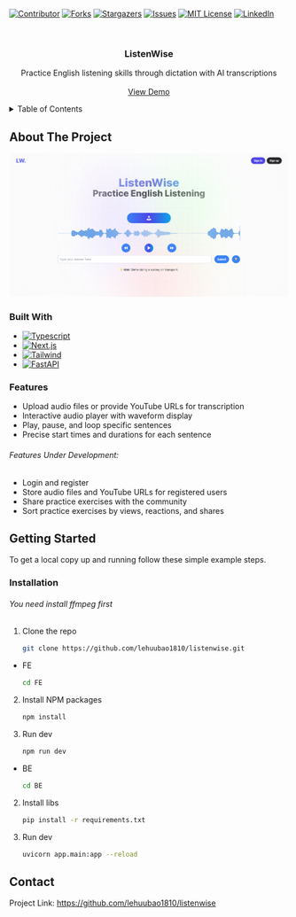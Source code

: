 <a name="readme-top"></a>

[![Contributor][contributors-shield]][contributors-url]
[![Forks][forks-shield]][forks-url]
[![Stargazers][stars-shield]][stars-url]
[![Issues][issues-shield]][issues-url]
[![MIT License][license-shield]][license-url]
[![LinkedIn][linkedin-shield]][linkedin-url]

<!-- PROJECT LOGO -->
<br />
<div align="center">
  <!-- <a href="https://github.com/lehuubao1810/Todo">
    <img src="images/logo.png" alt="Logo" width="80" height="80">
  </a> -->

<h3 align="center">ListenWise</h3>

  <p align="center">
    Practice English listening skills through dictation with AI transcriptions 
    <br />
    <br />
    <a href="https://listenwise.vercel.app/">View Demo</a>
  </p>
</div>

<!-- TABLE OF CONTENTS -->
<details>
  <summary>Table of Contents</summary>
  <ol>
    <li>
      <a href="#about-the-project">About The Project</a>
      <ul>
        <li><a href="#built-with">Built With</a></li>
        <!-- feature -->
        <li><a href="#feature">Feature</a></li>
      </ul>
    </li>
    <li>
      <a href="#getting-started">Getting Started</a>
      <ul>
        <li><a href="#installation">Installation</a></li>
      </ul>
    </li>
    <li><a href="#contact">Contact</a></li>
  </ol>
</details>

<!-- ABOUT THE PROJECT -->

## About The Project

<img src="https://raw.githubusercontent.com/lehuubao1810/portfolio/main/public/img/listenwise.png" alt="ListenWise">

### Built With

- [![Typescript]][Typescript-url]
- [![Next.js]][Next-url]
- [![Tailwind]][Tailwind-url]
- [![FastAPI]][FastAPI-url]

### Features

- Upload audio files or provide YouTube URLs for transcription
- Interactive audio player with waveform display
- Play, pause, and loop specific sentences
- Precise start times and durations for each sentence

###### Features Under Development:

- Login and register
- Store audio files and YouTube URLs for registered users
- Share practice exercises with the community
- Sort practice exercises by views, reactions, and shares

<!-- GETTING STARTED -->

## Getting Started

To get a local copy up and running follow these simple example steps.

### Installation

<h6>You need install ffmpeg first</h6>

1. Clone the repo
   ```sh
   git clone https://github.com/lehuubao1810/listenwise.git
   ```

- FE
  ```sh
  cd FE
  ```

2. Install NPM packages
   ```sh
   npm install
   ```
3. Run dev
   ```sh
   npm run dev
   ```

- BE
  ```sh
  cd BE
  ```

2. Install libs
   ```sh
   pip install -r requirements.txt
   ```
3. Run dev
   ```sh
   uvicorn app.main:app --reload
   ```

<!-- CONTACT -->

## Contact

Project Link: https://github.com/lehuubao1810/listenwise

<!-- MARKDOWN LINKS & IMAGES -->
<!-- https://www.markdownguide.org/basic-syntax/#reference-style-links -->

[contributors-shield]: https://img.shields.io/github/contributors/lehuubao1810/listenwise.svg?style=for-the-badge
[contributors-url]: https://github.com/lehuubao1810/listenwise/graphs/contributors
[forks-shield]: https://img.shields.io/github/forks/lehuubao1810/listenwise.svg?style=for-the-badge
[forks-url]: https://github.com/lehuubao1810/listenwise/network/members
[stars-shield]: https://img.shields.io/github/stars/lehuubao1810/listenwise.svg?style=for-the-badge
[stars-url]: https://github.com/lehuubao1810/listenwise/stargazers
[issues-shield]: https://img.shields.io/github/issues/lehuubao1810/listenwise.svg?style=for-the-badge
[issues-url]: https://github.com/lehuubao1810/listenwise/issues
[license-shield]: https://img.shields.io/github/license/lehuubao1810/listenwise.svg?style=for-the-badge
[license-url]: https://github.com/lehuubao1810/listenwise/blob/master/LICENSE.txt
[linkedin-shield]: https://img.shields.io/badge/-LinkedIn-black.svg?style=for-the-badge&logo=linkedin&colorB=555
[linkedin-url]: https://www.linkedin.com/in/le-huu-bao-885735215/
[product-screenshot]: images/screenshot.png
[Next.js]: https://img.shields.io/badge/next.js-000000?style=for-the-badge&logo=nextdotjs&logoColor=white
[Next-url]: https://nextjs.org/
[React.js]: https://img.shields.io/badge/React-20232A?style=for-the-badge&logo=react&logoColor=61DAFB
[React-url]: https://reactjs.org/
[Firebase]: https://img.shields.io/badge/Firebase-FFCA28?style=for-the-badge&logo=firebase&logoColor=black
[Firebase-url]: https://firebase.google.com/
[MongoDB]: https://img.shields.io/badge/MongoDB-%234ea94b.svg?style=for-the-badge&logo=mongodb&logoColor=white
[MongoDB-url]: https://www.mongodb.com/
[NodeJS]: https://img.shields.io/badge/node.js-6DA55F?style=for-the-badge&logo=node.js&logoColor=white
[NodeJS-url]: https://nodejs.org/
[Vite]: https://img.shields.io/badge/vite-%23646CFF.svg?style=for-the-badge&logo=vite&logoColor=white
[Vite-url]: https://vitejs.dev/
[Express.js]: https://img.shields.io/badge/express.js-%23404d59.svg?style=for-the-badge&logo=express&logoColor=%2361DAFB
[Express.js-url]: https://expressjs.com/
[MUI]: https://img.shields.io/badge/MUI-%230081CB.svg?style=for-the-badge&logo=mui&logoColor=white
[MUI-url]: https://mui.com/material-ui/
[ElasticSearch]: https://img.shields.io/badge/-ElasticSearch-005571?style=for-the-badge&logo=elasticsearch
[ElasticSearch-url]: https://www.elastic.co/
[Tailwind]: https://img.shields.io/badge/tailwindcss-%2338B2AC.svg?style=for-the-badge&logo=tailwind-css&logoColor=white
[Tailwind-url]: https://tailwindcss.com/docs/installation
[Redux]: https://img.shields.io/badge/redux-%23593d88.svg?style=for-the-badge&logo=redux&logoColor=white
[Redux-url]: https://redux-toolkit.js.org/
[TypeScript]: https://img.shields.io/badge/typescript-%23007ACC.svg?style=for-the-badge&logo=typescript&logoColor=white
[TypeScript-url]: https://www.typescriptlang.org/
[FastAPI]: https://img.shields.io/badge/FastAPI-005571?style=for-the-badge&logo=fastapi
[FastAPI-url]: https://fastapi.tiangolo.com/
